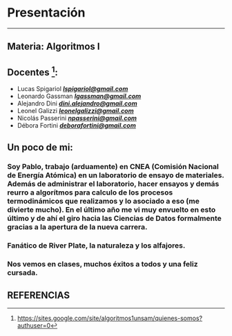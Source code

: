 # Presentación
___
## Materia: Algoritmos I

## Docentes [^1]:

- Lucas Spigariol  ***lspigariol@gmail.com***
- Leonardo Gassman ***lgassman@gmail.com***
- Alejandro Dini ***dini.alejandro@gmail.com***
- Leonel Galizzi ***leonelgalizzi@gmail.com***
- Nicolás Passerini ***npasserini@gmail.com***
- Débora Fortini ***deborafortini@gmail.com***

## Un poco de mi:
### Soy Pablo, trabajo (arduamente) en CNEA (Comisión Nacional de Energía Atómica) en un laboratorio de ensayo de materiales. Además de administrar el laboratorio, hacer ensayos y demás reurro a algorítmos para calculo de los procesos termodinámicos que realizamos y lo asociado a eso (me divierte mucho). En el último año me vi muy envuelto en esto último y de ahí el giro hacia las Ciencias de Datos formalmente gracias a la apertura de la nueva carrera.
### Fanático de River Plate, la naturaleza y los alfajores.
### Nos vemos en clases, **muchos éxitos** a todos y una **feliz** cursada.

## **REFERENCIAS**
[^1]: https://sites.google.com/site/algoritmos1unsam/quienes-somos?authuser=0
